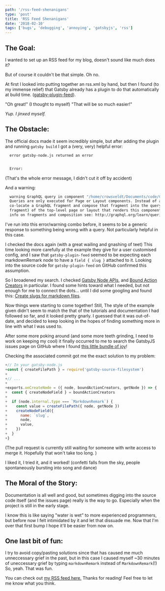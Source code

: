 ```yaml
---
path: '/rss-feed-shenanigans'
type: 'post'
title: 'RSS Feed Shenanigans'
date: '2018-02-10'
tags: ['bugs', 'debugging', 'annoying', 'gatsbyjs', 'rss']
---
```


## The Goal:
I wanted to set up an RSS feed for my blog, doesn't sound like much does it? 

But of course it couldn't be that simple. Oh no. 

At first I looked into putting together an rss.xml by hand, but then I found (to my immense relief) that
Gatsby already has a plugin to do that automatically at build time. ([gatsby-plugin-feed](https://www.gatsbyjs.org/packages/gatsby-plugin-feed/)). 

"Oh great!" (I thought to myself) "That will be so much easier!"

<em>Yup. I jinxed myself.</em>

## The Obstacle:

The official docs made it seem incredibly simple, but after adding the plugin and
running ```gatsby build``` I got a (very, very) helpful error:

```bash
  error gatsby-node.js returned an error


  Error:
```
(That's the whole error message, I didn't cut it off by accident)

And a warning: 

```bash
  warning GraphQL query in component "/home/crowsveldt/Documents/code/CrowsVeldt.github.io/src/templates/post.js" will not be run!
  Queries are only executed for Page or Layout components. Instead of a query,
  co-locate a GraphQL fragment and compose that fragment into the query (or other
  fragment) of the top-level page or layout that renders this component. For more
  info on fragments and composition see: http://graphql.org/learn/queries/#fragments
```
I've run into this error/warning combo before, it seems to be a generic response to something being wrong with a query. Not particularly helpful in this case.

I checked the docs again (with a great wailing and gnashing of teet) This time looking more carefully at the example they
give for a user customised config, and I saw that ```gatsby-plugin-feed``` seemed to
be expecting each markdownRemark node to have a ``` field { slug } ``` attached to
it. Looking into the source code for ```gatsby-plugin-feed``` on GitHub confirmed this
assumption. 

So I broadened my search. I checked
[Gatsby Node APIs](https://www.gatsbyjs.org/docs/node-apis/), and [Bound Action Creators](https://www.gatsbyjs.org/docs/bound-action-creators/) in particular. I found some hints toward what I needed, but not enough for me to connect the dots... until I did some googling and found this: [Create slugs for markdown files](https://www.gatsbyjs.org/docs/migrating-from-v0-to-v1/#create-slugs-for-markdown-files).

Now things were starting to come together! Still, The style of the example given didn't seem to match the that of the tutorials and documentation I had followed so far, and it looked pretty gnarly. I guessed that it was out-of-date, and decided to keep looking in the hopes of finding something more in line with what I was used to. 

After some more poking around (and some more teeth grinding,
I need to work on keeping my cool) it finally occurred to me to search the GatsbyJS
issues page on GitHub where I found [this little bundle of joy](https://github.com/gatsbyjs/gatsby/pull/3873)!

Checking the associated commit got me the exact solution to my problem:

```javascript
+// In your gatsby-node.js
+const { createFilePath } = require('gatsby-source-filesystem')
+
+// ...
+
+exports.onCreateNode = ({ node, boundActionCreators, getNode }) => {
+  const { createNodeField } = boundActionCreators
+
+  if (node.internal.type === `MarkdownRemark`) {
+    const value = createFilePath({ node, getNode })
+    createNodeField({
+      name: `slug`,
+      node,
+      value,
+    })
+  }
+}
``` 
(The pull request is currently still waiting for someone with write access to merge it. Hopefully that won't take too long. )

I liked it, I tried it, and it worked! (confetti falls from the sky, people spontaneously bursting into song and dance)

## The Moral of the Story:

Documentation is all well and good, but sometimes digging into the source code itself (and the issues page) really is the way to go. Especially when the project is still in the early stage. 

I know this is like saying "water is wet" to more experienced programmers, but before now I felt intimidated by it and let that dissuade me. Now that I'm over that first bump I hope it'll be easier from now on. 

## One last bit of fun:

I try to avoid copy/pasting solutions since that has caused me much unneccessary grief in the past, but in this case I caused myself ~30 minutes of uneccessary grief by typing ```markdownRemark``` instead of ```MarkdownRemark```(!) So, yeah. That was fun.

You can check out [my RSS feed here.](https://thisthingidid.surge.sh/rss.xml) 
Thanks for reading! Feel free to let me know what you think.
